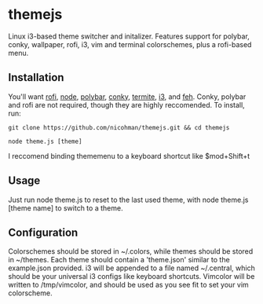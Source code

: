 # themejs
Linux i3-based theme switcher and initalizer. Features support for polybar, conky, wallpaper, rofi, i3, vim and terminal colorschemes, plus a rofi-based menu.

## Installation
You'll want [rofi](https://github.com/DaveDavenport/rofi), [node](https://nodejs.org/en/), [polybar](https://github.com/jaagr/polybar), [conky](https://github.com/brndnmtthws/conky), [termite](https://github.com/thestinger/termite/), [i3](https://github.com/i3/i3), and [feh](https://github.com/derf/feh). Conky, polybar and rofi are not required, though they are highly reccomended. To install, run:

`git clone https://github.com/nicohman/themejs.git && cd themejs`

`node theme.js [theme]`

I reccomend binding thememenu to a keyboard shortcut like $mod+Shift+t
## Usage

Just run node theme.js to reset to the last used theme, with node theme.js [theme name] to switch to a theme.

## Configuration

Colorschemes should be stored in ~/.colors, while themes should be stored in ~/themes.
Each theme should contain a 'theme.json' similar to the example.json provided. i3 will be appended to a file named ~/.central, which should be your universal i3 configs like keyboard shortcuts. Vimcolor will be written to /tmp/vimcolor, and should be used as you see fit to set your vim colorscheme.
